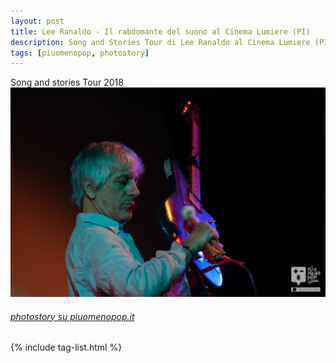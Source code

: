 ```yaml
---
layout: post
title: Lee Ranaldo - Il rabdomante del suono al Cinema Lumiere (PI)
description: Song and Stories Tour di Lee Ranaldo al Cinema Lumiere (PI)
tags: [piuomenopop, photostory]
---
```

Song and stories Tour 2018
<a href="https://www.piuomenopop.it/index.php/2018/09/15/il-rabdomante-del-suono-lee-ranaldo-cinema-lumiere-pisa/" >
<img alt="ranaldo-lumiere-landing" src="/assets/media/images/posts/ranaldo-lumiere.jpg" class="posts-main-img">
###### [photostory su piuomenopop.it](https://www.piuomenopop.it/index.php/2018/09/15/il-rabdomante-del-suono-lee-ranaldo-cinema-lumiere-pisa/)

{% include tag-list.html %}
